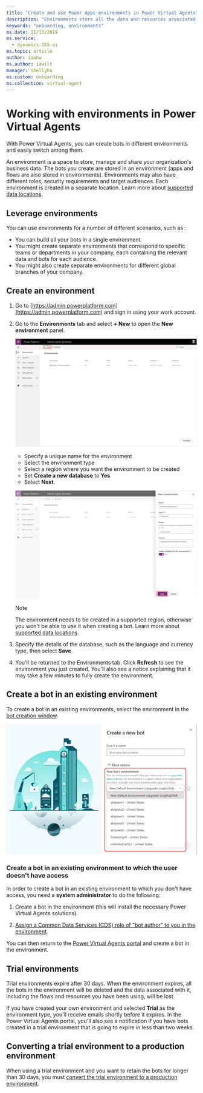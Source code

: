 ```yaml
---
title: "Create and use Power Apps environments in Power Virtual Agents"
description: "Environments store all the data and resources associated with the bots you create in Power Virtual Agents."
keywords: "onboarding, environments"
ms.date: 11/13/2019
ms.service:
  - dynamics-365-ai
ms.topic: article
author: iaanw
ms.author: iawilt
manager: shellyha
ms.custom: onboarding
ms.collection: virtual-agent
---
```

# Working with environments in Power Virtual Agents

With Power Virtual Agents, you can create bots in different environments and easily switch among them.

An environment is a space to store, manage and share your organization's business data. The bots you create are stored in an environment (apps and flows are also stored in environments). Environments may also have different roles, security requirements and target audiences. Each environment is created in a separate location. Learn more about [supported data locations](data-location.md).

## Leverage environments

You can use environments for a number of different scenarios, such as :

  - You can build all your bots in a single environment.
  - You might create separate environments that correspond to specific teams or departments in your company, each containing the relevant data and bots for each audience.
  - You might also create separate environments for different global branches of your company.

## Create an environment

1. Go to [https://admin.powerplatform.com](https://admin.powerplatform.com) and sign in using your work account.

1. Go to the **Environments** tab and select **+ New** to open the **New environment** panel.

   ![Create environment](media/environments-create-1.png)
  
   - Specify a unique name for the environment
   - Select the environment type
   - Select a region where you want the environment to be created
   - Set **Create a new database** to **Yes**
   - Select **Next**.
   
   ![Create environment](media/environments-create-2.png)
   
   > [!NOTE]
   > The environment needs to be created in a supported region, otherwise you won't be able to use it when creating a bot.
   > Learn more about [supported data locations](https://go.microsoft.com/fwlink/?linkid=2106441).

1. Specify the details of the database, such as the language and currency type, then select **Save**.

1. You'll be returned to the Environments tab. Click **Refresh** to see the environment you just created. You'll also see a notice explaining that it may take a few minutes to fully create the environment.


## Create a bot in an existing environment
To create a bot in an existing environments, select the environment in the [bot creation window](authoring-first-bot.md).

![Select environment](media/select_environment_onboarding.png)

### Create a bot in an existing environment to which the user doesn't have access

In order to create a bot in an existing environment to which you don't have access, you need a **system administrator** to do the following:

1. Create a bot in the environment (this will install the necessary Power Virtual Agents solutions).

2. [Assign a Common Data Services (CDS) role of "bot author" to you in the environment](/power-platform/admin/create-users-assign-online-security-roles#assign-a-security-role-to-a-user).

You can then return to the [Power Virtual Agents portal](https://powerva.microsoft.com) and create a bot in the environment.

## Trial environments

Trial environments expire after 30 days. When the environment expires, all the bots in the environment will be deleted and the data associated with it, including the flows and resources you have been using, will be lost.

If you have created your own environment and selected **Trial** as the environment type, you'll receive emails shortly before it expires. In the Power Virtual Agents portal, you'll also see a notification if you have bots created in a trial environment that is going to expire in less than two weeks.

## Converting a trial environment to a production environment

When using a trial environment and you want to retain the bots for longer than 30 days, you must [convert the trial environment to a production environment](/power-platform/admin/trial-environments#convert-a-trial-environment-to-production).

